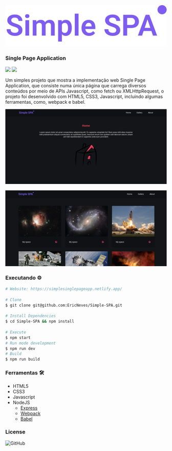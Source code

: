 ![Logo](.github/logo.svg)

### Single Page Application

<div>
    <img src="https://img.shields.io/github/license/ericneves/simplespa?color=red&logo=square&style=for-the-badge">
    <img src="https://img.shields.io/github/last-commit/ericneves/simplespa?color=cyan&logo=square&style=for-the-badge">
</div>

<p>Um simples projeto que mostra a implementação web Single Page Application, que consiste numa única página que carrega diversos conteúdos por meio de APIs Javascript, como fetch ou XMLHttpRequest, o projeto foi desenvolvido com HTML5, CSS3, Javascript, incluindo algumas ferramentas, como, webpack e babel.</p>

![Screenshot](./.github/screenshotA.png)
<br/><br/>
![Screenshot](./.github/screenshotB.png)

### Executando ⚙️

```sh
# Website: https://simplesinglepageapp.netlify.app/

# Clone
$ git clone git@github.com:EricNeves/Simple-SPA.git

# Install Dependencies
$ cd Simple-SPA && npm install

# Execute
$ npm start
# Run mode development 
$ npm run dev
# Build
$ npm run build
```

### Ferramentas 🛠

   * HTML5
   * CSS3
   * Javascript
   * NodeJS
     * [Express]('https://expressjs.com/')
     * [Webpack]('https://webpack.js.org/')
     * [Babel]('https://babeljs.io/')

### License

![GitHub](https://img.shields.io/github/license/ericneves/simplespa?color=red&logo=square&style=for-the-badge)